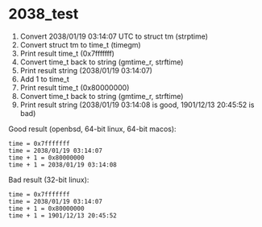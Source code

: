 # 2038_test

1. Convert 2038/01/19 03:14:07 UTC to struct tm (strptime)
2. Convert struct tm to time_t (timegm)
3. Print result time_t (0x7fffffff)
4. Convert time_t back to string (gmtime_r, strftime)
5. Print result string (2038/01/19 03:14:07)
6. Add 1 to time_t 
7. Print result time_t (0x80000000)
8. Convert time_t back to string (gmtime_r, strftime)
9. Print result string (2038/01/19 03:14:08 is good, 1901/12/13 20:45:52 is bad)

Good result (openbsd, 64-bit linux, 64-bit macos):

```
time = 0x7fffffff
time = 2038/01/19 03:14:07
time + 1 = 0x80000000
time + 1 = 2038/01/19 03:14:08
```

Bad result (32-bit linux):

```
time = 0x7fffffff
time = 2038/01/19 03:14:07
time + 1 = 0x80000000
time + 1 = 1901/12/13 20:45:52
```

